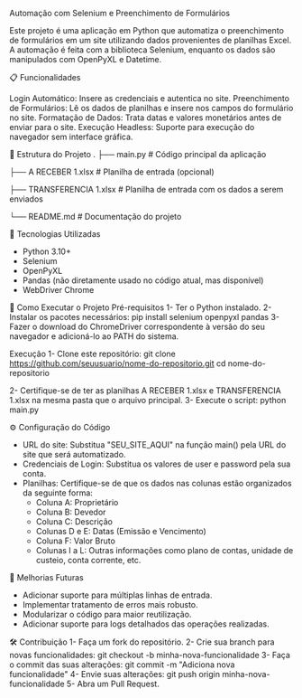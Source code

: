 Automação com Selenium e Preenchimento de Formulários

Este projeto é uma aplicação em Python que automatiza o preenchimento de formulários em um site utilizando dados provenientes de planilhas Excel. A automação é feita com a biblioteca Selenium, enquanto os dados são manipulados com OpenPyXL e Datetime.

📋 Funcionalidades

Login Automático: Insere as credenciais e autentica no site.
Preenchimento de Formulários: Lê os dados de planilhas e insere nos campos do formulário no site.
Formatação de Dados: Trata datas e valores monetários antes de enviar para o site.
Execução Headless: Suporte para execução do navegador sem interface gráfica.

📂 Estrutura do Projeto
.
├── main.py            # Código principal da aplicação

├── A RECEBER 1.xlsx   # Planilha de entrada (opcional)

├── TRANSFERENCIA 1.xlsx # Planilha de entrada com os dados a serem enviados

└── README.md          # Documentação do projeto

🔧 Tecnologias Utilizadas
* Python 3.10+
* Selenium
* OpenPyXL
* Pandas (não diretamente usado no código atual, mas disponível)
* WebDriver Chrome
  
🚀 Como Executar o Projeto
Pré-requisitos
1- Ter o Python instalado.
2- Instalar os pacotes necessários:
    pip install selenium openpyxl pandas
3- Fazer o download do ChromeDriver correspondente à versão do seu navegador e adicioná-lo ao PATH do sistema.

Execução
1- Clone este repositório:
  git clone https://github.com/seuusuario/nome-do-repositorio.git
  cd nome-do-repositorio
  
2- Certifique-se de ter as planilhas A RECEBER 1.xlsx e TRANSFERENCIA 1.xlsx na mesma pasta que o arquivo principal.
3- Execute o script:
    python main.py
    
⚙️ Configuração do Código
* URL do site: Substitua "SEU_SITE_AQUI" na função main() pela URL do site que será automatizado.
* Credenciais de Login: Substitua os valores de user e password pela sua conta.
* Planilhas: Certifique-se de que os dados nas colunas estão organizados da seguinte forma:
  * Coluna A: Proprietário
  * Coluna B: Devedor
  * Coluna C: Descrição
  * Colunas D e E: Datas (Emissão e Vencimento)
  * Coluna F: Valor Bruto
  * Colunas I a L: Outras informações como plano de contas, unidade de custeio, conta corrente, etc.

📝 Melhorias Futuras
* Adicionar suporte para múltiplas linhas de entrada.
* Implementar tratamento de erros mais robusto.
* Modularizar o código para maior reutilização.
* Adicionar suporte para logs detalhados das operações realizadas.

🛠️ Contribuição
1- Faça um fork do repositório.
2- Crie sua branch para novas funcionalidades:
  git checkout -b minha-nova-funcionalidade
3- Faça o commit das suas alterações:
  git commit -m "Adiciona nova funcionalidade"
4- Envie suas alterações:
  git push origin minha-nova-funcionalidade
5- Abra um Pull Request.
